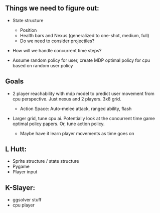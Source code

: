 ## Things we need to figure out:
* State structure
  * Position
  * Health bars and Nexus (generalized to one-shot, medium, full)
  * Do we need to consider projectiles?
  
* How will we handle concurrent time steps?
 
* Assume random policy for user, create MDP optimal policy for cpu based on random user policy

## Goals
* 2 player reachability with mdp model to predict user movement from cpu perspective.  Just nexus and 2 players.  3x8 grid.
  * Action Space:  Auto-melee attack, ranged ability, flash

* Larger grid, tune cpu ai.  Potentially look at the concurrent time game optimal policy papers.  Or, tune action policy.
  * Maybe have it learn player movements as time goes on

## L Hutt:
* Sprite structure / state structure
* Pygame
* Player input

## K-Slayer:
* ggsolver stuff
* cpu player
